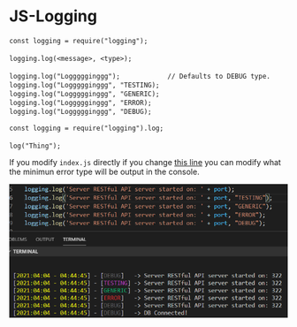 # JS-Logging

```
const logging = require("logging");

logging.log(<message>, <type>);

logging.log("Loggggginggg");            // Defaults to DEBUG type.
logging.log("Loggggginggg", "TESTING);
logging.log("Loggggginggg", "GENERIC);
logging.log("Loggggginggg", "ERROR);
logging.log("Loggggginggg", "DEBUG);
```

```
const logging = require("logging").log;

log("Thing");
```

If you modify `index.js` directly if you change [this line](https://github.com/ConniBug/JS-Logging/blob/63372d144bfd020dcd7e36f7bcb35e089b49e303/logging.js#L9) you can modify what the minimun error type will be output in the console.

![alt text](Assets/img.png)